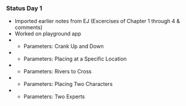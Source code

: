 ### Status Day 1
- Imported earlier notes from EJ (Excercises of Chapter 1 through 4 & comments)
- Worked on playground app
- - Parameters: Crank Up and Down
- - Parameters: Placing at a Specific Location
- - Parameters: Rivers to Cross
- - Parameters: Placing Two Characters
- - Parameters: Two Experts